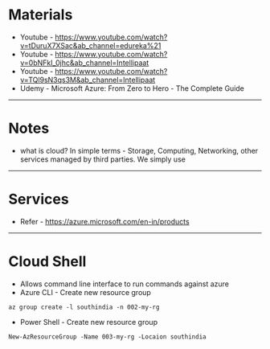 # Materials
* Youtube - https://www.youtube.com/watch?v=tDuruX7XSac&ab_channel=edureka%21
* Youtube - https://www.youtube.com/watch?v=0bNFkI_0jhc&ab_channel=Intellipaat
* Youtube - https://www.youtube.com/watch?v=TQl9sN3qs3M&ab_channel=Intellipaat
* Udemy - Microsoft Azure: From Zero to Hero - The Complete Guide
------
# Notes
* what is cloud? In simple terms - Storage, Computing, Networking, other services managed by third parties. We simply use

------
# Services
* Refer - https://azure.microsoft.com/en-in/products
------
# Cloud Shell
* Allows command line interface to run commands against azure
* Azure CLI - Create new resource group
```
az group create -l southindia -n 002-my-rg
```
* Power Shell - Create new resource group
```
New-AzResourceGroup -Name 003-my-rg -Locaion southindia
```
